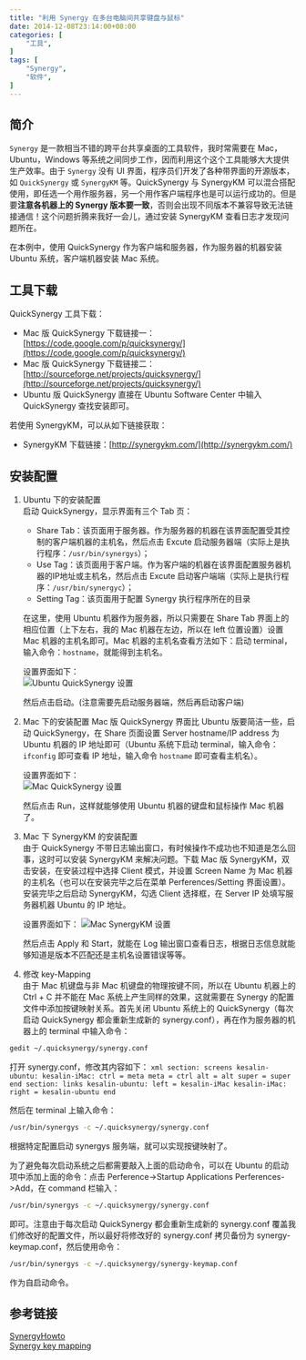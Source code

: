 ```yaml
---
title: "利用 Synergy 在多台电脑间共享键盘与鼠标"
date: 2014-12-08T23:14:00+08:00
categories: [
    "工具",
]
tags: [
    "Synergy",
    "软件",
]
---
```


## 简介

`Synergy` 是一款相当不错的跨平台共享桌面的工具软件，我时常需要在 Mac，Ubuntu，Windows 等系统之间同步工作，因而利用这个这个工具能够大大提供生产效率。由于 `Synergy` 没有 UI 界面，程序员们开发了各种带界面的开源版本，如 `QuickSynergy` 或 `SynergyKM` 等。QuickSynergy 与 SynergyKM 可以混合搭配使用，即任选一个用作服务器，另一个用作客户端程序也是可以运行成功的。但是要**注意各机器上的 Synergy 版本要一致**，否则会出现不同版本不兼容导致无法链接通信！这个问题折腾来我好一会儿，通过安装 SynergyKM 查看日志才发现问题所在。

在本例中，使用 QuickSynergy 作为客户端和服务器，作为服务器的机器安装 Ubuntu 系统，客户端机器安装 Mac 系统。

<!--more-->

## 工具下载
QuickSynergy 工具下载：  
* Mac 版 QuickSynergy 下载链接一：[https://code.google.com/p/quicksynergy/](https://code.google.com/p/quicksynergy/)    
* Mac 版 QuickSynergy 下载链接二：[http://sourceforge.net/projects/quicksynergy/](http://sourceforge.net/projects/quicksynergy/)  
* Ubuntu 版 QuickSynergy 直接在 Ubuntu Software Center 中输入 QuickSynergy 查找安装即可。

若使用 SynergyKM，可以从如下链接获取：  
* SynergyKM 下载链接：[http://synergykm.com/](http://synergykm.com/)

## 安装配置
1. Ubuntu 下的安装配置  
启动 QuickSynergy，显示界面有三个 Tab 页：
	* Share Tab：该页面用于服务器。作为服务器的机器在该界面配置受其控制的客户端机器的主机名，然后点击 Excute 启动服务器端（实际上是执行程序：<code>/usr/bin/synergys</code>）；
	* Use Tag：该页面用于客户端。作为客户端的机器在该界面配置服务器机器的IP地址或主机名，然后点击 Excute 启动客户端端（实际上是执行程序：<code>/usr/bin/synergyc</code>）；
	* Setting Tag：该页面用于配置 Synergy 执行程序所在的目录
	
	在这里，使用 Ubuntu 机器作为服务器，所以只需要在 Share Tab 界面上的相应位置（上下左右，我的 Mac 机器在左边，所以在 left 位置设置）设置 Mac 机器的主机名即可。Mac 机器的主机名查看方法如下：启动 terminal，输入命令：<code>hostname</code>，就能得到主机名。  

	设置界面如下：  
	![Ubuntu QuickSynergy 设置](http://i.imgur.com/ZhCLJVS.png)

	然后点击启动。(注意需要先启动服务器端，然后再启动客户端)

2. Mac 下的安装配置
Mac 版 QuickSynergy 界面比 Ubuntu 版要简洁一些，启动 QuickSynergy，在 Share 页面设置 Server hostname/IP address 为 Ubuntu 机器的 IP 地址即可（Ubuntu 系统下启动 terminal，输入命令：<code>ifconfig</code> 即可查看 IP 地址，输入命令 <code>hostname</code> 即可查看主机名）。  

	设置界面如下：  
	![Mac QuickSynergy 设置](http://i.imgur.com/kKxpgnx.png)
	
	然后点击 Run，这样就能够使用 Ubuntu 机器的键盘和鼠标操作 Mac 机器了。

3. Mac 下 SynergyKM 的安装配置  
由于 QuickSynergy 不带日志输出窗口，有时候操作不成功也不知道是怎么回事，这时可以安装 SynergyKM 来解决问题。下载 Mac 版 SynergyKM，双击安装，在安装过程中选择 Client 模式，并设置 Screen Name 为 Mac 机器的主机名（也可以在安装完毕之后在菜单 Perferences/Setting 界面设置）。安装完毕之后启动 SynergyKM，勾选 Client 选择框，在 Server IP 处填写服务器机器 Ubuntu 的 IP 地址。  

	设置界面如下：
	![Mac SynergyKM 设置](http://i.imgur.com/nNcKVPg.png)

	然后点击 Apply 和 Start，就能在 Log 输出窗口查看日志，根据日志信息就能够知道是版本不匹配还是主机名设置错误等等。

4. 修改 key-Mapping  
由于 Mac 机键盘与非 Mac 机键盘的物理按键不同，所以在 Ubuntu 机器上的 Ctrl + C 并不能在 Mac 系统上产生同样的效果，这就需要在 Synergy 的配置文件中添加按键映射关系。首先关闭 Ubuntu 系统上的 QuickSynergy（每次启动 QuickSynergy 都会重新生成新的 synergy.conf），再在作为服务器的机器上的 terminal 中输入命令：
```bash
gedit ~/.quicksynergy/synergy.conf
```
打开 synergy.conf，修改其内容如下：
	```xml
	section: screens
		kesalin-ubuntu:
		kesalin-iMac:
			ctrl = meta
			meta = ctrl
			alt = alt
			super = super
	end
	section: links
		kesalin-ubuntu:
			left = kesalin-iMac
		kesalin-iMac:
			right = kesalin-ubuntu
	end
	```  

然后在 terminal 上输入命令：
```bash
/usr/bin/synergys -c ~/.quicksynergy/synergy.conf
```
根据特定配置启动 synergys 服务端，就可以实现按键映射了。

为了避免每次启动系统之后都需要敲入上面的启动命令，可以在 Ubuntu 的启动项中添加上面的命令：点击 Perference->Startup Applications Perferences->Add，在 command 栏输入：
```bash
/usr/bin/synergys -c ~/.quicksynergy/synergy.conf
```
即可。注意由于每次启动 QuickSynergy 都会重新生成新的 synergy.conf 覆盖我们修改好的配置文件，所以最好将修改好的 synergy.conf 拷贝备份为 synergy-keymap.conf，然后使用命令：
```bash
/usr/bin/synergys -c ~/.quicksynergy/synergy-keymap.conf
```
作为自启动命令。

## 参考链接
[SynergyHowto](https://help.ubuntu.com/community/SynergyHowto)  
[Synergy key mapping](http://superuser.com/questions/90223/synergy-key-mapping)  
